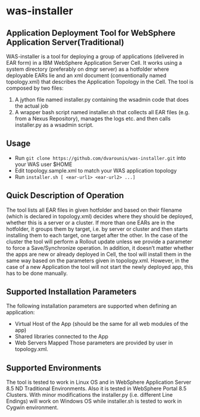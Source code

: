 # was-installer
## Application Deployment Tool for WebSphere Application Server(Traditional)

WAS-installer is a tool for deploying a group of applications (delivered in EAR form) in a IBM WebSphere Application Server Cell. 
It works using a system directory (preferably on dmgr server) as a hotfolder where deployable EARs lie and an xml document (conventionally named topology.xml) that describes the Application Topology in the Cell.
The tool is composed by two files:  
1. A jython file named installer.py containing the wsadmin code that does the actual job 
2. A wrapper bash script named installer.sh that collects all EAR files (e.g. from a Nexus Repository), manages the logs etc. and then calls installer.py as a wsadmin script.

## Usage 
- Run `git clone https://github.com/dvarounis/was-installer.git` into your WAS user $HOME
- Edit topology.sample.xml to match your WAS application topology
- Run `installer.sh [ <ear-url1> <ear-url2> ...]`

## Quick Description of Operation  
The tool lists all EAR files in given hotfolder and based on their filename (which is declared in topology.xml) decides where they should be deployed, whether this is a server or a cluster. If more than one EARs are in the hotfolder, it groups them by target, i.e. by server or cluster and then starts installing them to each target, one target after the other. In the case of the cluster the tool will perform a Rollout update unless we provide a parameter to force a Save/Synchronize operation. 
In addition, it doesn’t matter whether the apps are new or already deployed in Cell, the tool will install them in the same way based on the parameters given in topology.xml. 
However, in the case of a new Application the tool will not start the newly deployed app, this has to be done manually. 

## Supported Installation Parameters 
The following installation parameters are supported when defining an application: 
- Virtual Host of the App (should be the same for all web modules of the app) 
- Shared libraries connected to the App 
- Web Servers Mapped Those parameters are provided by user in topology.xml. 

## Supported Environments
The tool is tested to work in Linux OS and in WebSphere Application Server 8.5 ND Traditional Environments. 
Also it is tested in WebSphere Portal 8.5 Clusters. With minor modifications the installer.py (i.e. different Line Endings) will work on Windows OS while installer.sh is tested to work in Cygwin environment.
